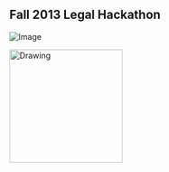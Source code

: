 ## Fall 2013 Legal Hackathon 

![Image](https://pbs.twimg.com/media/BV1000XIQAADHvo.jpg)

<img src="https://pbs.twimg.com/media/BV1000XIQAADHvo.jpg)" alt="Drawing" style="width: 200px;"/>
